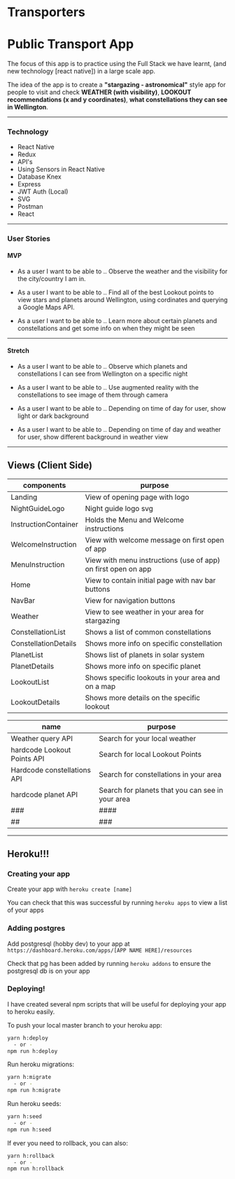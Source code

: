 # Transporters

# Public Transport App

The focus of this app is to practice using the Full Stack we have learnt, (and new technology [react native]) in a large scale app.

The idea of the app is to create a **"stargazing - astronomical"** style app for people to visit and check **WEATHER (with visibility)**, **LOOKOUT recommendations (x and y coordinates)**, **what constellations they can see in Wellington**.

---

### Technology
+ React Native
+ Redux
+ API's
+ Using Sensors in React Native
+ Database Knex
+ Express
+ JWT Auth (Local)
+ SVG
+ Postman
+ React
 
 ---
 ### User Stories

 #### MVP
+ As a user I want to be able to .. Observe the weather and the visibility for the city/country I am in.

+ As a user I want to be able to .. Find all of the best Lookout points to view stars and planets around Wellington, using cordinates and querying a Google Maps API.

+ As a user I want to be able to .. Learn more about certain planets and constellations and get some info on when they might be seen

---


#### Stretch

+ As a user I want to be able to .. Observe which planets and constellations I can see from Wellington on a specific night

+ As a user I want to be able to .. Use augmented reality with the constellations to see image of them through camera

+ As a user I want to be able to .. Depending on time of day for user, show light or dark background

+ As a user I want to be able to .. Depending on time of day and weather for user, show different background in weather view

 ----

 ## Views (Client Side)

  | components | purpose |
  | --- | --- |
  | Landing | View of opening page with logo |
  | NightGuideLogo | Night guide logo svg |
  | InstructionContainer | Holds the Menu and Welcome instructions |
  | WelcomeInstruction  | View with welcome message on first open of app |
  | MenuInstruction | View with menu instructions (use of app) on first open on app |
  | Home | View to contain initial page with nav bar buttons |
  | NavBar | View for navigation buttons |
  | Weather  | View to see weather in your area for stargazing |
  | ConstellationList | Shows a list of common constellations |
  | ConstellationDetails | Shows more info on specific constellation |
  | PlanetList | Shows list of planets in solar system |
  | PlanetDetails  | Shows more info on specific planet |
  | LookoutList | Shows specific lookouts in your area and on a map |
  | LookoutDetails | Shows more details on the specific lookout |

  | name | purpose |
  | --- | --- |
  | Weather query API| Search for your local weather |
  | hardcode Lookout Points API | Search for local Lookout Points |
  | Hardcode constellations API | Search for constellations in your area |
  | hardcode planet API  | Search for planets that you can see in your area |
  | ###  | #### |
  | ## | ###  |
 
---




## Heroku!!!

### Creating your app

Create your app with `heroku create [name]`

You can check that this was successful by running `heroku apps` to view a list of your apps


### Adding postgres

Add postgresql (hobby dev) to your app at `https://dashboard.heroku.com/apps/[APP NAME HERE]/resources`

Check that pg has been added by running `heroku addons` to ensure the postgresql db is on your app


### Deploying!

I have created several npm scripts that will be useful for deploying your app to heroku easily.

To push your local master branch to your heroku app:
```sh
yarn h:deploy
  - or -
npm run h:deploy
```

Run heroku migrations:
```sh
yarn h:migrate
  - or -
npm run h:migrate
```

Run heroku seeds:
```sh
yarn h:seed
  - or -
npm run h:seed
```

If ever you need to rollback, you can also:
```sh
yarn h:rollback
  - or -
npm run h:rollback
```

